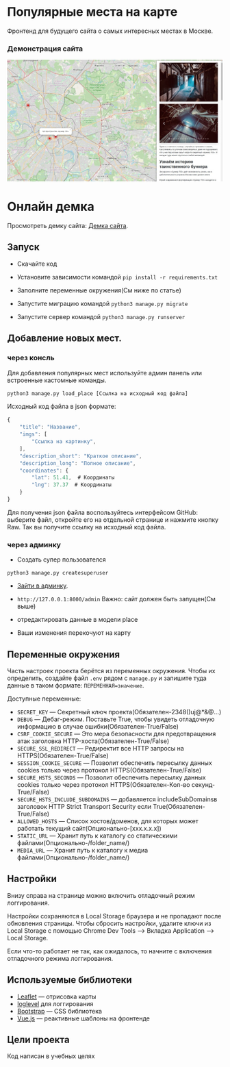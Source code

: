 # Популярные места на карте

Фронтенд для будущего сайта о самых интересных местах в Москве.

### Демонстрация сайта
![Иллюстрация к проекту](static/img/photo_demo.jpg)

# Онлайн демка

Просмотреть демку сайта:
[Демка сайта](https://testewr23we1243.pythonanywhere.com/).

## Запуск

- Скачайте код
- Установите зависимости командой `pip install -r requirements.txt`
- Заполните переменные окружения(См ниже по статье)
- Запустите миграцию командой `python3 manage.py migrate`

- Запустите сервер командой `python3 manage.py runserver`

## Добавление новых мест.

### через консль

Для добавления популярных мест используйте админ панель или встроенные кастомные команды.
```python
python3 manage.py load_place [Ссылка на исходный код файла]
```

Исходный код файла в json формате:
```javascript
{
    "title": "Название",
    "imgs": [
        "Ссылка на картинку",
    ],
    "description_short": "Краткое описание",
    "description_long": "Полное описание",
    "coordinates": {
        "lat": 51.41,  # Координаты
        "lng": 37.37  # Координаты
    }
}
```

Для получения json файла воспользуйтесь интерфейсом GitHub: выберите файл, откройте его на отдельной странице и нажмите кнопку Raw. Так вы получите ссылку на исходный код файла.

### через админку

- Создать супер пользователся 
```
python3 manage.py createsuperuser
```
- [Зайти в админку](http://127.0.0.1:8000/admin).
- ```http://127.0.0.1:8000/admin```
Важно: сайт должен быть запущен(См выше)


- отредактировать данные в модели place

- Ваши изменения перекочуют на карту

## Переменные окружения

Часть настроек проекта берётся из переменных окружения. Чтобы их определить, создайте файл `.env` рядом с `manage.py` и запишите туда данные в таком формате: `ПЕРЕМЕННАЯ=значение`.

Доступные переменные:
- `SECRET_KEY` — Секретный ключ проекта(Обязателен-2348()uj@*&@...)
- `DEBUG` — Дебаг-режим. Поставьте True, чтобы увидеть отладочную информацию в случае ошибки(Обязателен-True/False)
- `CSRF_COOKIE_SECURE` — Это мера безопасности для предотвращения атак заголовка HTTP-хоста(Обязателен-True/False)
- `SECURE_SSL_REDIRECT` — Редиректит все HTTP запросы на HTTPS(Обязателен-True/False)
- `SESSION_COOKIE_SECURE` — Позволит обеспечить пересылку данных cookies только через протокол HTTPS(Обязателен-True/False)
- `SECURE_HSTS_SECONDS` — Позволит обеспечить пересылку данных cookies только через протокол HTTPS(Обязателен-Кол-во секунд-True/False)
- `SECURE_HSTS_INCLUDE_SUBDOMAINS` — добавляется includeSubDomainsв заголовок HTTP Strict Transport Security если True(Обязателен-True/False)
- `ALLOWED_HOSTS` — Список хостов/доменов, для которых может работать текущий сайт(Опционально-[xxx.x.x.x])
- `STATIC_URL` — Хранит путь к каталогу со статическими файлами(Опционально-/folder_name/)
- `MEDIA_URL` — Хранит путь к каталогу к медиа файлами(Опционально-/folder_name/)

## Настройки

Внизу справа на странице можно включить отладочный режим логгирования.


Настройки сохраняются в Local Storage браузера и не пропадают после обновления страницы. Чтобы сбросить настройки, удалите ключи из Local Storage с помощью Chrome Dev Tools —&gt; Вкладка Application —&gt; Local Storage.

Если что-то работает не так, как ожидалось, то начните с включения отладочного режима логгирования.

<a href="#" id="data-sources"></a>


## Используемые библиотеки

* [Leaflet](https://leafletjs.com/) — отрисовка карты
* [loglevel](https://www.npmjs.com/package/loglevel) для логгирования
* [Bootstrap](https://getbootstrap.com/) — CSS библиотека
* [Vue.js](https://ru.vuejs.org/) — реактивные шаблоны на фронтенде

## Цели проекта

Код написан в учебных целях
